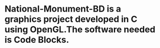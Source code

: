 # National-Monument-BD is a graphics project developed in C using OpenGL.The software needed is Code Blocks.
